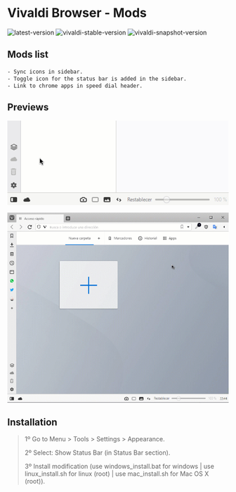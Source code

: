# Vivaldi Browser - Mods

![latest-version](https://img.shields.io/badge/Latest%20Version-1.0.8-brightgreen.svg)
![vivaldi-stable-version](https://img.shields.io/badge/Vivaldi%20Stable%20Version-3.3.2022.47-red.svg)
![vivaldi-snapshot-version](https://img.shields.io/badge/Vivaldi%20Snapshot%20Version-3.4.2049.2-lightgrey.svg)

## Mods list

    - Sync icons in sidebar.
    - Toggle icon for the status bar is added in the sidebar.
    - Link to chrome apps in speed dial header.

## Previews

![preview 1](./preview_1.gif)

![preview 2](./preview_2.gif)

## Installation

> 1º Go to Menu > Tools > Settings > Appearance.
>
> 2º Select: Show Status Bar (in Status Bar section).
>
> 3º Install modification (use windows_install.bat for windows | use linux_install.sh for linux (root) | use mac_install.sh for Mac OS X (root)).

